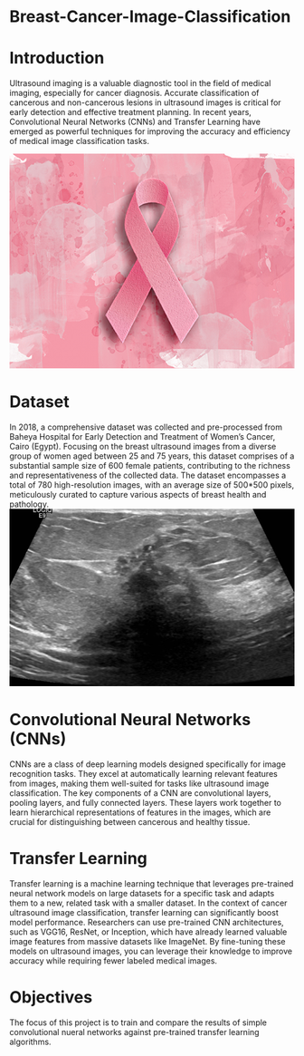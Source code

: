 # Breast-Cancer-Image-Classification
# Introduction
Ultrasound imaging is a valuable diagnostic tool in the field of medical imaging, especially for cancer diagnosis. Accurate classification of cancerous and non-cancerous lesions in ultrasound images is critical for early detection and effective treatment planning. In recent years, Convolutional Neural Networks (CNNs) and Transfer Learning have emerged as powerful techniques for improving the accuracy and efficiency of medical image classification tasks.


![purple Cancer](https://github.com/ruggedx220/Breast-Cancer-Image-Classification/blob/main/Cancer%20Images/purple-can.jpg
)

# Dataset
In 2018, a comprehensive dataset was collected and pre-processed from Baheya Hospital for Early Detection and Treatment of Women’s Cancer, Cairo (Egypt). Focusing on the breast ultrasound images from a diverse group of women aged between 25 and 75 years, this dataset comprises of a substantial sample size of 600 female patients, contributing to the richness and representativeness of the collected data. The dataset encompasses a total of 780 high-resolution images, with an average size of 500*500 pixels, meticulously curated to capture various aspects of breast health and pathology.
![ultra sound](https://github.com/ruggedx220/Breast-Cancer-Image-Classification/blob/main/Cancer%20Images/malignant%20(95).png) 

# Convolutional Neural Networks (CNNs)
CNNs are a class of deep learning models designed specifically for image recognition tasks. They excel at automatically learning relevant features from images, making them well-suited for tasks like ultrasound image classification. The key components of a CNN are convolutional layers, pooling layers, and fully connected layers. These layers work together to learn hierarchical representations of features in the images, which are crucial for distinguishing between cancerous and healthy tissue.
# Transfer Learning
Transfer learning is a machine learning technique that leverages pre-trained neural network models on large datasets for a specific task and adapts them to a new, related task with a smaller dataset. In the context of cancer ultrasound image classification, transfer learning can significantly boost model performance. Researchers can use pre-trained CNN architectures, such as VGG16, ResNet, or Inception, which have already learned valuable image features from massive datasets like ImageNet. By fine-tuning these models on ultrasound images, you can leverage their knowledge to improve accuracy while requiring fewer labeled medical images.
# Objectives
The focus of this project is to train and compare the results of simple convolutional nueral networks against pre-trained transfer learning algorithms. 

